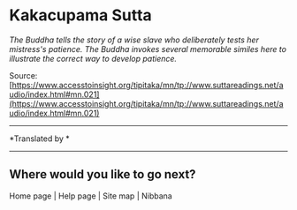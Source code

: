 # Kakacupama Sutta

*The Buddha tells the story of a wise slave who deliberately tests her mistress's patience. The Buddha invokes several memorable similes here to illustrate the correct way to develop patience.*

Source: [https://www.accesstoinsight.org/tipitaka/mn/tp://www.suttareadings.net/audio/index.html#mn.021](https://www.accesstoinsight.org/tipitaka/mn/tp://www.suttareadings.net/audio/index.html#mn.021)

---

*Translated by *

---

## Where would you like to go next?


Home page
| Help page
| Site map
| Nibbana
